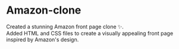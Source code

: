 # Amazon-clone
Created a stunning Amazon front page clone ✨.
<br>
Added HTML and CSS files to create a visually appealing front page inspired by Amazon's design.

